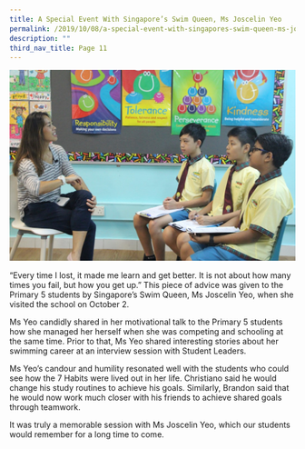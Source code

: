 ```yaml
---
title: A Special Event With Singapore’s Swim Queen, Ms Joscelin Yeo
permalink: /2019/10/08/a-special-event-with-singapores-swim-queen-ms-joscelin-yeo/
description: ""
third_nav_title: Page 11
---
```

<img src="/images/IMG_9407-cover.jpg">
<p>&ldquo;Every time I lost, it made me learn and get better. It is not about how many times you fail, but how you get up.&rdquo; This piece of advice was given to the Primary 5 students by Singapore&rsquo;s Swim Queen, Ms Joscelin Yeo, when she visited the school on October 2.</p>
<p>Ms Yeo candidly shared in her motivational talk to the Primary 5 students how she managed her herself when she was competing and schooling at the same time. Prior to that, Ms Yeo shared interesting stories about her swimming career at an interview session with Student Leaders.</p>
<p>Ms Yeo&rsquo;s candour and humility resonated well with the students who could see how the 7 Habits were lived out in her life. Christiano said he would change his study routines to achieve his goals. Similarly, Brandon said that he would now work much closer with his friends to achieve shared goals through teamwork.</p>
<p>It was truly a memorable session with Ms Joscelin Yeo, which our students would remember for a long time to come.</p>